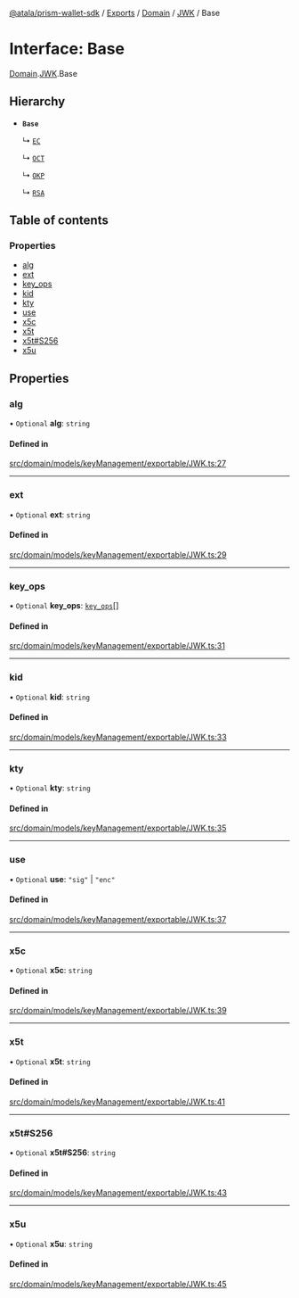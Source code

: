 [@atala/prism-wallet-sdk](../README.md) / [Exports](../modules.md) / [Domain](../modules/Domain.md) / [JWK](../modules/Domain.JWK.md) / Base

# Interface: Base

[Domain](../modules/Domain.md).[JWK](../modules/Domain.JWK.md).Base

## Hierarchy

- **`Base`**

  ↳ [`EC`](Domain.JWK.EC.md)

  ↳ [`OCT`](Domain.JWK.OCT.md)

  ↳ [`OKP`](Domain.JWK.OKP.md)

  ↳ [`RSA`](Domain.JWK.RSA.md)

## Table of contents

### Properties

- [alg](Domain.JWK.Base.md#alg)
- [ext](Domain.JWK.Base.md#ext)
- [key\_ops](Domain.JWK.Base.md#key_ops)
- [kid](Domain.JWK.Base.md#kid)
- [kty](Domain.JWK.Base.md#kty)
- [use](Domain.JWK.Base.md#use)
- [x5c](Domain.JWK.Base.md#x5c)
- [x5t](Domain.JWK.Base.md#x5t)
- [x5t#S256](Domain.JWK.Base.md#x5t#s256)
- [x5u](Domain.JWK.Base.md#x5u)

## Properties

### alg

• `Optional` **alg**: `string`

#### Defined in

[src/domain/models/keyManagement/exportable/JWK.ts:27](https://github.com/input-output-hk/atala-prism-wallet-sdk-ts/blob/f8f2652/src/domain/models/keyManagement/exportable/JWK.ts#L27)

___

### ext

• `Optional` **ext**: `string`

#### Defined in

[src/domain/models/keyManagement/exportable/JWK.ts:29](https://github.com/input-output-hk/atala-prism-wallet-sdk-ts/blob/f8f2652/src/domain/models/keyManagement/exportable/JWK.ts#L29)

___

### key\_ops

• `Optional` **key\_ops**: [`key_ops`](../modules/Domain.JWK.md#key_ops)[]

#### Defined in

[src/domain/models/keyManagement/exportable/JWK.ts:31](https://github.com/input-output-hk/atala-prism-wallet-sdk-ts/blob/f8f2652/src/domain/models/keyManagement/exportable/JWK.ts#L31)

___

### kid

• `Optional` **kid**: `string`

#### Defined in

[src/domain/models/keyManagement/exportable/JWK.ts:33](https://github.com/input-output-hk/atala-prism-wallet-sdk-ts/blob/f8f2652/src/domain/models/keyManagement/exportable/JWK.ts#L33)

___

### kty

• `Optional` **kty**: `string`

#### Defined in

[src/domain/models/keyManagement/exportable/JWK.ts:35](https://github.com/input-output-hk/atala-prism-wallet-sdk-ts/blob/f8f2652/src/domain/models/keyManagement/exportable/JWK.ts#L35)

___

### use

• `Optional` **use**: ``"sig"`` \| ``"enc"``

#### Defined in

[src/domain/models/keyManagement/exportable/JWK.ts:37](https://github.com/input-output-hk/atala-prism-wallet-sdk-ts/blob/f8f2652/src/domain/models/keyManagement/exportable/JWK.ts#L37)

___

### x5c

• `Optional` **x5c**: `string`

#### Defined in

[src/domain/models/keyManagement/exportable/JWK.ts:39](https://github.com/input-output-hk/atala-prism-wallet-sdk-ts/blob/f8f2652/src/domain/models/keyManagement/exportable/JWK.ts#L39)

___

### x5t

• `Optional` **x5t**: `string`

#### Defined in

[src/domain/models/keyManagement/exportable/JWK.ts:41](https://github.com/input-output-hk/atala-prism-wallet-sdk-ts/blob/f8f2652/src/domain/models/keyManagement/exportable/JWK.ts#L41)

___

### x5t#S256

• `Optional` **x5t#S256**: `string`

#### Defined in

[src/domain/models/keyManagement/exportable/JWK.ts:43](https://github.com/input-output-hk/atala-prism-wallet-sdk-ts/blob/f8f2652/src/domain/models/keyManagement/exportable/JWK.ts#L43)

___

### x5u

• `Optional` **x5u**: `string`

#### Defined in

[src/domain/models/keyManagement/exportable/JWK.ts:45](https://github.com/input-output-hk/atala-prism-wallet-sdk-ts/blob/f8f2652/src/domain/models/keyManagement/exportable/JWK.ts#L45)
